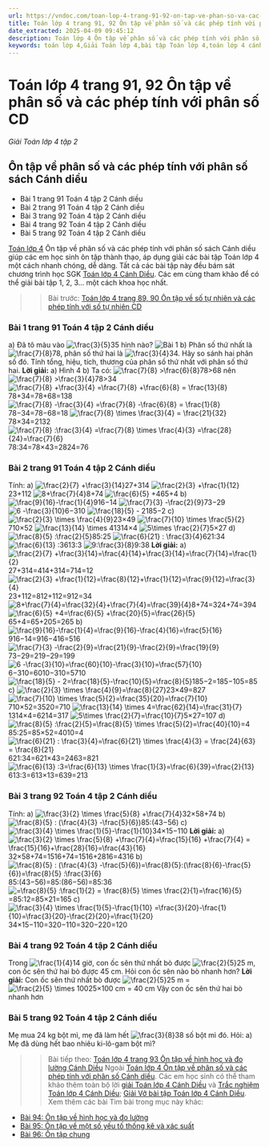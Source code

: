 ```yaml
---
url: https://vndoc.com/toan-lop-4-trang-91-92-on-tap-ve-phan-so-va-cac-phep-tinh-voi-phan-so-cd-302063
title: Toán lớp 4 trang 91, 92 Ôn tập về phân số và các phép tính với phân số CD - Giải Toán lớp 4 tập 2 - VnDoc.com
date_extracted: 2025-04-09 09:45:12
description: Toán lớp 4 Ôn tập về phân số và các phép tính với phân số sách Cánh diều giúp các em nắm vững các dạng bài tập liên quan trong phần SGK Toán lớp 4 Cánh Diều tập 2.
keywords: toán lớp 4,Giải Toán lớp 4,bài tập Toán lớp 4,toán lớp 4 cánh diều,Giải toán lớp 4 cánh diều,Toán lớp 4 Tập 2,toán lớp 4 trang 91 cánh diều tập 2,Ôn tập về phân số và các phép tính với phân số trang 91 Cánh diều,Ôn tập về phân số và các phép tính với phân số lớp 4,bài tập Ôn tập về phân số và các phép tính với phân số Cánh diều,Giải sách Toán lớp 4,Bài tập Toán lớp 4 có lời giải,bài tập toán lớp 4 trang 91 cánh diều,toán lớp 4 Ôn tập về phân số và các phép tính với phân số
---
```


# Toán lớp 4 trang 91, 92 Ôn tập về phân số và các phép tính với phân số CD
 _Giải Toán lớp 4 tập 2_
## Ôn tập về phân số và các phép tính với phân số  sách Cánh diều
  * Bài 1 trang 91 Toán 4 tập 2 Cánh diều
  * Bài 2 trang 91 Toán 4 tập 2 Cánh diều
  * Bài 3 trang 92 Toán 4 tập 2 Cánh diều
  * Bài 4 trang 92 Toán 4 tập 2 Cánh diều
  * Bài 5 trang 92 Toán 4 tập 2 Cánh diều

[Toán lớp 4](<https://vndoc.com/toan-lop4>) Ôn tập về phân số và các phép tính với phân số sách Cánh diều giúp các em học sinh ôn tập thành thạo, áp dụng giải các bài tập Toán lớp 4 một cách nhanh chóng, dễ dàng. Tất cả các bài tập này đều bám sát chương trình học SGK [Toán lớp 4 Cánh Diều](<https://vndoc.com/toan-lop-4-canh-dieu>). Các em cùng tham khảo để có thể giải bài tập 1, 2, 3... một cách khoa học nhất.
>> Bài trước: [Toán lớp 4 trang 89, 90 Ôn tập về số tự nhiên và các phép tính với số tự nhiên CD](<https://vndoc.com/toan-lop-4-trang-89-90-on-tap-ve-so-tu-nhien-va-cac-phep-tinh-voi-so-tu-nhien-302062>)
### Bài 1 trang 91 Toán 4 tập 2 Cánh diều
a\) Đã tô màu vào ![\\frac{3}{5}](https://i.vdoc.vn/data/image/blank.png)35 hình nào?
![Bài 1](https://i.vdoc.vn/data/image/2023/07/27/Toan-4-bai-93-1.jpg)
b\) Phân số thứ nhất là ![\\frac{7}{8}](https://i.vdoc.vn/data/image/blank.png)78, phân số thứ hai là ![\\frac{3}{4}](https://i.vdoc.vn/data/image/blank.png)34. Hãy so sánh hai phân số đó. Tính tổng, hiệu, tích, thương của phân số thứ nhất với phân số thứ hai.
**Lời giải:**
a\) Hình 4
b\) Ta có: ![\\frac{7}{8} >\\frac{6}{8}](https://i.vdoc.vn/data/image/blank.png)78>68 nên ![\\frac{7}{8} >\\frac{3}{4}](https://i.vdoc.vn/data/image/blank.png)78>34
![\\frac{7}{8} +\\frac{3}{4} =\\frac{7}{8} +\\frac{6}{8} = \\frac{13}{8}](https://i.vdoc.vn/data/image/blank.png)78+34=78+68=138
![\\frac{7}{8} -\\frac{3}{4} =\\frac{7}{8} -\\frac{6}{8} = \\frac{1}{8}](https://i.vdoc.vn/data/image/blank.png)78−34=78−68=18
![\\frac{7}{8} \\times \\frac{3}{4} = \\frac{21}{32}](https://i.vdoc.vn/data/image/blank.png)78×34=2132
![\\frac{7}{8} :\\frac{3}{4} =\\frac{7}{8} \\times \\frac{4}{3} =\\frac{28}{24}=\\frac{7}{6}](https://i.vdoc.vn/data/image/blank.png)78:34=78×43=2824=76
### Bài 2 trang 91 Toán 4 tập 2 Cánh diều
Tính:
a\) ![\\frac{2}{7} +\\frac{3}{14}](https://i.vdoc.vn/data/image/blank.png)27+314
![\\frac{2}{3} +\\frac{1}{12}](https://i.vdoc.vn/data/image/blank.png)23+112
![8+\\frac{7}{4}](https://i.vdoc.vn/data/image/blank.png)8+74
![\\frac{6}{5} +4](https://i.vdoc.vn/data/image/blank.png)65+4
b\) ![\\frac{9}{16}-\\frac{1}{4}](https://i.vdoc.vn/data/image/blank.png)916−14
![\\frac{7}{3} -\\frac{2}{9}](https://i.vdoc.vn/data/image/blank.png)73−29
![6 -\\frac{3}{10}](https://i.vdoc.vn/data/image/blank.png)6−310
![\\frac{18}{5} - 2](https://i.vdoc.vn/data/image/blank.png)185−2
c\) ![\\frac{2}{3} \\times \\frac{4}{9}](https://i.vdoc.vn/data/image/blank.png)23×49
![\\frac{7}{10} \\times \\frac{5}{2}](https://i.vdoc.vn/data/image/blank.png)710×52
![\\frac{13}{14} \\times 4](https://i.vdoc.vn/data/image/blank.png)1314×4
![5\\times \\frac{2}{7}](https://i.vdoc.vn/data/image/blank.png)5×27
d\) ![\\frac{8}{5} :\\frac{2}{5}](https://i.vdoc.vn/data/image/blank.png)85:25
![\\frac{6}{21} : \\frac{3}{4}](https://i.vdoc.vn/data/image/blank.png)621:34
![\\frac{6}{13} :3](https://i.vdoc.vn/data/image/blank.png)613:3
![9:\\frac{3}{8}](https://i.vdoc.vn/data/image/blank.png)9:38
**Lời giải:**
a\) ![\\frac{2}{7} +\\frac{3}{14}=\\frac{4}{14}+\\frac{3}{14}=\\frac{7}{14}=\\frac{1}{2}](https://i.vdoc.vn/data/image/blank.png)27+314=414+314=714=12
![\\frac{2}{3} +\\frac{1}{12}=\\frac{8}{12}+\\frac{1}{12}=\\frac{9}{12}=\\frac{3}{4}](https://i.vdoc.vn/data/image/blank.png)23+112=812+112=912=34
![8+\\frac{7}{4}=\\frac{32}{4}+\\frac{7}{4}=\\frac{39}{4}](https://i.vdoc.vn/data/image/blank.png)8+74=324+74=394
![\\frac{6}{5} +4=\\frac{6}{5} +\\frac{20}{5}=\\frac{26}{5}](https://i.vdoc.vn/data/image/blank.png)65+4=65+205=265
b\) ![\\frac{9}{16}-\\frac{1}{4}=\\frac{9}{16}-\\frac{4}{16}=\\frac{5}{16}](https://i.vdoc.vn/data/image/blank.png)916−14=916−416=516
![\\frac{7}{3} -\\frac{2}{9}=\\frac{21}{9}-\\frac{2}{9}=\\frac{19}{9}](https://i.vdoc.vn/data/image/blank.png)73−29=219−29=199
![6 -\\frac{3}{10}=\\frac{60}{10}-\\frac{3}{10}=\\frac{57}{10}](https://i.vdoc.vn/data/image/blank.png)6−310=6010−310=5710
![\\frac{18}{5} - 2=\\frac{18}{5}-\\frac{10}{5}=\\frac{8}{5}](https://i.vdoc.vn/data/image/blank.png)185−2=185−105=85
c\) ![\\frac{2}{3} \\times \\frac{4}{9}=\\frac{8}{27}](https://i.vdoc.vn/data/image/blank.png)23×49=827
![\\frac{7}{10} \\times \\frac{5}{2}=\\frac{35}{20}=\\frac{7}{10}](https://i.vdoc.vn/data/image/blank.png)710×52=3520=710
![\\frac{13}{14} \\times 4=\\frac{62}{14}=\\frac{31}{7}](https://i.vdoc.vn/data/image/blank.png)1314×4=6214=317
![5\\times \\frac{2}{7}=\\frac{10}{7}](https://i.vdoc.vn/data/image/blank.png)5×27=107
d\) ![\\frac{8}{5} :\\frac{2}{5}=\\frac{8}{5} \\times \\frac{5}{2}=\\frac{40}{10}=4](https://i.vdoc.vn/data/image/blank.png)85:25=85×52=4010=4
![\\frac{6}{21} : \\frac{3}{4}=\\frac{6}{21} \\times \\frac{4}{3} = \\frac{24}{63} = \\frac{8}{21}](https://i.vdoc.vn/data/image/blank.png)621:34=621×43=2463=821
![\\frac{6}{13} :3=\\frac{6}{13} \\times \\frac{1}{3}=\\frac{6}{39}=\\frac{2}{13}](https://i.vdoc.vn/data/image/blank.png)613:3=613×13=639=213
### Bài 3 trang 92 Toán 4 tập 2 Cánh diều
Tính:
a\) ![\\frac{3}{2} \\times \\frac{5}{8} +\\frac{7}{4}](https://i.vdoc.vn/data/image/blank.png)32×58+74
b\) ![\\frac{8}{5} : \(\\frac{4}{3} -\\frac{5}{6}\)](https://i.vdoc.vn/data/image/blank.png)85:\(43−56\)
c\) ![\\frac{3}{4} \\times \\frac{1}{5}-\\frac{1}{10}](https://i.vdoc.vn/data/image/blank.png)34×15−110
**Lời giải:**
a\) ![\\frac{3}{2} \\times \\frac{5}{8} +\\frac{7}{4}=\\frac{15}{16} +\\frac{7}{4} = \\frac{15}{16}+\\frac{28}{16}=\\frac{43}{16}](https://i.vdoc.vn/data/image/blank.png)32×58+74=1516+74=1516+2816=4316
b\) ![\\frac{8}{5} : \(\\frac{4}{3} -\\frac{5}{6}\)=\\frac{8}{5}:\(\\frac{8}{6}-\\frac{5}{6}\)=\\frac{8}{5} :\\frac{3}{6}](https://i.vdoc.vn/data/image/blank.png)85:\(43−56\)=85:\(86−56\)=85:36
![=\\frac{8}{5} :\\frac{1}{2} = \\frac{8}{5} \\times \\frac{2}{1}=\\frac{16}{5}](https://i.vdoc.vn/data/image/blank.png)=85:12=85×21=165
c\) ![\\frac{3}{4} \\times \\frac{1}{5}-\\frac{1}{10} =\\frac{3}{20}-\\frac{1}{10}=\\frac{3}{20}-\\frac{2}{20}=\\frac{1}{20}](https://i.vdoc.vn/data/image/blank.png)34×15−110=320−110=320−220=120
### Bài 4 trang 92 Toán 4 tập 2 Cánh diều
Trong ![\\frac{1}{4}](https://i.vdoc.vn/data/image/blank.png)14 giờ, con ốc sên thứ nhất bò được ![\\frac{2}{5}](https://i.vdoc.vn/data/image/blank.png)25 m, con ốc sên thứ hai bò được 45 cm. Hỏi con ốc sên nào bò nhanh hơn?
**Lời giải:**
Con ốc sên thứ nhất bò được ![\\frac{2}{5}](https://i.vdoc.vn/data/image/blank.png)25 m = ![\\frac{2}{5} \\times 100](https://i.vdoc.vn/data/image/blank.png)25×100 cm = 40 cm
Vậy con ốc sên thứ hai bò nhanh hơn
### Bài 5 trang 92 Toán 4 tập 2 Cánh diều
Mẹ mua 24 kg bột mì, mẹ đã làm hết ![\\frac{3}{8}](https://i.vdoc.vn/data/image/blank.png)38 số bột mì đó. Hỏi:
a\) Mẹ đã dùng hết bao nhiêu ki-lô-gam bột mì?
>> Bài tiếp theo: [Toán lớp 4 trang 93 Ôn tập về hình học và đo lường Cánh Diều](<https://vndoc.com/toan-lop-4-trang-93-on-tap-ve-hinh-hoc-va-do-luong-cd-302095>)
Ngoài [Toán lớp 4 Ôn tập về phân số và các phép tính với phân số Cánh diều](<https://vndoc.com/toan-lop-4-trang-91-92-on-tap-ve-phan-so-va-cac-phep-tinh-voi-phan-so-cd-302063>). Các em học sinh có thể tham khảo thêm toàn bộ lời [giải Toán lớp 4 Cánh Diều](<https://vndoc.com/toan-lop-4-canh-dieu>) và [Trắc nghiệm Toán lớp 4 Cánh Diều](<https://vndoc.com/trac-nghiem-toan-lop-4-canh-dieu>); [Giải Vở bài tập Toán lớp 4 Cánh Diều](<https://vndoc.com/vo-bai-tap-toan-lop-4-canh-dieu>).
Xem thêm các bài Tìm bài trong mục này khác:
  * [Bài 94: Ôn tập về hình học và đo lường](</toan-lop-4-trang-93-on-tap-ve-hinh-hoc-va-do-luong-cd-302095>)
  * [Bài 95: Ôn tập về một số yếu tố thống kê và xác suất](</toan-lop-4-trang-96-on-tap-ve-mot-so-yeu-to-thong-ke-va-xac-suat-canh-dieu-302098>)
  * [Bài 96: Ôn tập chung](</toan-lop-4-trang-99-on-tap-chung-canh-dieu-302103>)

